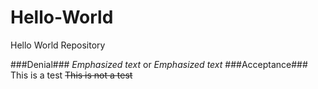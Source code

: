 # Hello-World
Hello World Repository

###Denial###
_Emphasized text_ or *Emphasized text*
###Acceptance###
This is a test
~~This is not a test~~
